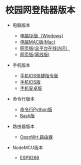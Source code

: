 # 校园网登陆器版本


- 电脑版本
  - <a href="https://static.ffis.me/srun3k/srun3k-pc.7z">电脑Qt版（Windows)</a>
  - <a href="https://github.com/ehaut/EhautX">电脑MAC版(Mac)</a> 
  - <a href="../srun/srun3k-new.html">网页版(全平台在线访问）</a>
  - <a href="https://raw.githubusercontent.com/ehaut/ehaut/master/download/lastest.zip">网页版(离线版)</a>

- 手机版本
  - <a href="https://www.icloud.com/shortcuts/f6612a29f8cd4be891fe5766f157c02a">手机IOS快捷指令版</a>
  - <a href="https://itunes.apple.com/cn/app/%E6%B2%B3%E5%8D%97%E5%B7%A5%E4%B8%9A%E5%A4%A7%E5%AD%A6%E6%A0%A1%E5%9B%AD%E7%BD%91%E7%99%BB%E5%BD%95%E5%99%A8/id1435094667?mt=8">手机IOS版</a>
  - <a href="https://static.ffis.me/srun3k/new.apk">手机安卓版</a>

- 命令行版本
  - <a href="https://github.com/ehaut/srun3k-client-cli">命令行Python版</a> 
  - <a href="https://github.com/rainvalley/Srun_Linux/blob/master/srun.sh">Bash版</a> 

- 路由器版本
  - <a href="https://github.com/ehaut/autologin-srun3k">OpenWrt 路由器</a> 

- NodeMCU版本
  - <a href="https://github.com/chillsoul/ESP8266-Srun3kAutoLogin">ESP8266</a> 
